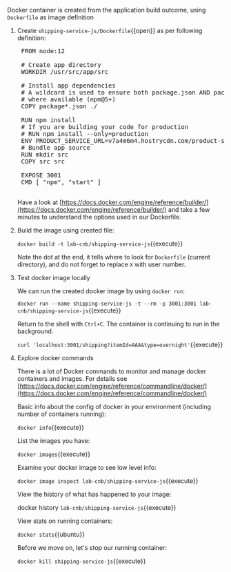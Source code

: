 Docker container is created from the application build outcome, using `Dockerfile` as image definition

1. Create `shipping-service-js/Dockerfile`{{open}} as per following definition:

    <pre class="file hljs docker"  data-filename="shipping-service-js/Dockerfile" data-target="replace">
    FROM node:12

    # Create app directory
    WORKDIR /usr/src/app/src

    # Install app dependencies
    # A wildcard is used to ensure both package.json AND package-lock.json are copied
    # where available (npm@5+)
    COPY package*.json ./

    RUN npm install
    # If you are building your code for production
    # RUN npm install --only=production
    ENV PRODUCT_SERVICE_URL=v7a4m6m4.hostrycdn.com/product-service/products
    # Bundle app source
    RUN mkdir src
    COPY src src

    EXPOSE 3001
    CMD [ "npm", "start" ]
    </pre>

    Have a look at [https://docs.docker.com/engine/reference/builder/](https://docs.docker.com/engine/reference/builder/) and take a few minutes to understand the options used in our Dockerfile.

1. Build the image using created file:

    `docker build -t lab-cnb/shipping-service-js`{{execute}}

    Note the dot at the end, it tells where to look for `Dockerfile` (current directory), and do not forget to replace `X` with user number.

2. Test docker image locally

    We can run the created docker image by using `docker run`:

    `docker run --name shipping-service-js -t --rm -p 3001:3001 lab-cnb/shipping-service-js`{{execute}}

   Return to the shell with `Ctrl+C`. The container is continuing to run in the background.

    `curl 'localhost:3001/shipping?itemId=AAA&type=overnight'`{{execute}}

3. Explore docker commands

    There is a lot of Docker commands to monitor and manage docker containers and images. For details see
    [https://docs.docker.com/engine/reference/commandline/docker/](https://docs.docker.com/engine/reference/commandline/docker/)

    Basic info about the config of docker in your environment (including number of containers running):

    `docker info`{{execute}}

    List the images you have:

    `docker images`{{execute}}

    Examine your docker image to see low level info:

    `docker image inspect lab-cnb/shipping-service-js`{{execute}}

    View the history of what has happened to your image:

    docker history `lab-cnb/shipping-service-js`{{execute}}

    View stats on running containers:

    `docker stats`{{ubuntu}}

    Before we move on, let's stop our running container:

    `docker kill shipping-service-js`{{execute}}
